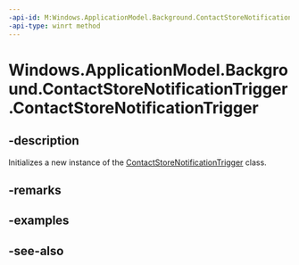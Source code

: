 ----api-id: M:Windows.ApplicationModel.Background.ContactStoreNotificationTrigger.#ctor
-api-type: winrt method
---<!-- Method syntaxpublic ContactStoreNotificationTrigger()--># Windows.ApplicationModel.Background.ContactStoreNotificationTrigger.ContactStoreNotificationTrigger## -descriptionInitializes a new instance of the [ContactStoreNotificationTrigger](contactstorenotificationtrigger.md) class.## -remarks## -examples## -see-also